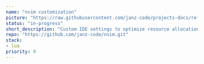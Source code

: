 ```yaml
---
name: "nvim customization"
picture: "https://raw.githubusercontent.com/janz-code/projects-docs/refs/heads/main/neovim/2025-08-05_00-27.png"
status: "in-progress"
short_description: "Custom IDE settings to optimize resource allocation, prioritizing project program performance during development."
repo: "https://github.com/janz-code/nvim.git"
stack:
- lua
priority: 9
---
```

